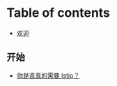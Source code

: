 # Table of contents

* [欢迎](README.md)

## 开始 <a id="begin"></a>

* [你是否真的需要 Istio？](begin/do-you-really-need-istio.md)

